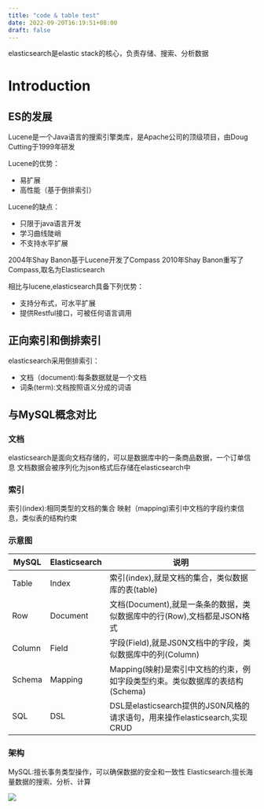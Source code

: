 ```yaml
---
title: "code & table test"
date: 2022-09-20T16:19:51+08:00
draft: false
---
```


elasticsearch是elastic stack的核心，负责存储、搜索、分析数据

# Introduction

## ES的发展

Lucene是一个Java语言的搜索引擎类库，是Apache公司的顶级项目，由Doug Cutting于1999年研发

Lucene的优势：
- 易扩展
- 高性能（基于倒排索引）

Lucene的缺点：

- 只限于java语言开发
- 学习曲线陡峭
- 不支持水平扩展

2004年Shay Banon基于Lucene开发了Compass
2010年Shay Banon重写了Compass,取名为Elasticsearch
 
相比与lucene,elasticsearch具备下列优势：
- 支持分布式，可水平扩展
- 提供Restful接口，可被任何语言调用

## 正向索引和倒排索引

elasticsearch采用倒排索引：

- 文档（document):每条数据就是一个文档
- 词条(term):文档按照语义分成的词语

## 与MySQL概念对比

### 文档
elasticsearch是面向文档存储的，可以是数据库中的一条商品数据，一个订单信息
文档数据会被序列化为json格式后存储在elasticsearch中

 ### 索引 
索引(index):相同类型的文档的集合
映射（mapping)索引中文档的字段约束信息，类似表的结构约束


### 示意图

| MySQL  | Elasticsearch | 说明                                                                          |
| ------ | ------------- | ----------------------------------------------------------------------------- |
| Table  | Index         | 索引(index),就是文档的集合，类似数据库的表(table)                             |
| Row    | Document      | 文档(Document),就是一条条的数据，类似数据库中的行(Row),文档都是JSON格式       |
| Column | Field         | 字段(Field),就是JS0N文档中的字段，类似数据库中的列(Column)                    |
| Schema | Mapping       | Mapping(映射)是索引中文档的约束，例如字段类型约束。类似数据库的表结构(Schema) |
| SQL    | DSL           | DSL是elasticsearch提供的JS0N风格的请求语句，用来操作elasticsearch,实现CRUD    |

### 架构

MySQL:擅长事务类型操作，可以确保数据的安全和一致性
Elasticsearch:擅长海量数据的搜索、分析、计算

![](https://gcore.jsdelivr.net/gh/AlexLiu2022/resources/img/diagram-of-mysql-work-with-es.png)

